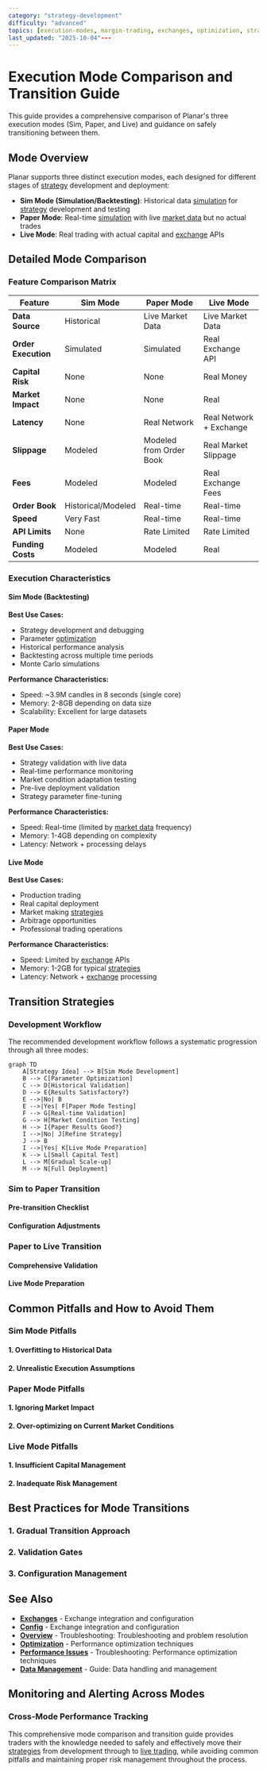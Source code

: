 ```yaml
---
category: "strategy-development"
difficulty: "advanced"
topics: [execution-modes, margin-trading, exchanges, optimization, strategy-development, troubleshooting, visualization, configuration]
last_updated: "2025-10-04"---
---
```


# Execution Mode Comparison and Transition Guide

This guide provides a comprehensive comparison of Planar's three execution modes (Sim, Paper, and Live) and guidance on safely transitioning between them.

## Mode Overview

Planar supports three distinct execution modes, each designed for different stages of [strategy](../guides/strategy-development.md) development and deployment:

- **Sim Mode (Simulation/Backtesting)**: Historical data [simulation](../guides/execution-modes.md#simulation-mode) for [strategy](../guides/strategy-development.md) development and testing
- **Paper Mode**: Real-time [simulation](../guides/execution-modes.md#simulation-mode) with live [market data](../guides/data-management.md) but no actual trades
- **Live Mode**: Real trading with actual capital and [exchange](../[exchanges](../exchanges.md).md) APIs

## Detailed Mode Comparison

### Feature Comparison Matrix

| Feature | Sim Mode | Paper Mode | Live Mode |
|---------|----------|------------|-----------|
| **Data Source** | Historical | Live Market Data | Live Market Data |
| **Order Execution** | Simulated | Simulated | Real Exchange API |
| **Capital Risk** | None | None | Real Money |
| **Market Impact** | None | None | Real |
| **Latency** | None | Real Network | Real Network + Exchange |
| **Slippage** | Modeled | Modeled from Order Book | Real Market Slippage |
| **Fees** | Modeled | Modeled | Real Exchange Fees |
| **Order Book** | Historical/Modeled | Real-time | Real-time |
| **Speed** | Very Fast | Real-time | Real-time |
| **API Limits** | None | Rate Limited | Rate Limited |
| **Funding Costs** | Modeled | Modeled | Real |

### Execution Characteristics

#### Sim Mode (Backtesting)

**Best Use Cases:**
- Strategy development and debugging
- Parameter [optimization](../optimization.md)
- Historical performance analysis
- Backtesting across multiple time periods
- Monte Carlo simulations

**Performance Characteristics:**
- Speed: ~3.9M candles in 8 seconds (single core)
- Memory: 2-8GB depending on data size
- Scalability: Excellent for large datasets

#### Paper Mode

**Best Use Cases:**
- Strategy validation with live data
- Real-time performance monitoring
- Market condition adaptation testing
- Pre-live deployment validation
- Strategy parameter fine-tuning

**Performance Characteristics:**
- Speed: Real-time (limited by [market data](../guides/data-management.md) frequency)
- Memory: 1-4GB depending on complexity
- Latency: Network + processing delays

#### Live Mode

**Best Use Cases:**
- Production trading
- Real capital deployment
- Market making [strategies](../guides/strategy-development.md)
- Arbitrage opportunities
- Professional trading operations

**Performance Characteristics:**
- Speed: Limited by [exchange](../[exchanges](../exchanges.md).md) APIs
- Memory: 1-2GB for typical [strategies](../guides/strategy-development.md)
- Latency: Network + [exchange](../[exchanges](../exchanges.md).md) processing

## Transition Strategies

### Development Workflow

The recommended development workflow follows a systematic progression through all three modes:

```mermaid
graph TD
    A[Strategy Idea] --> B[Sim Mode Development]
    B --> C[Parameter Optimization]
    C --> D[Historical Validation]
    D --> E{Results Satisfactory?}
    E -->|No| B
    E -->|Yes| F[Paper Mode Testing]
    F --> G[Real-time Validation]
    G --> H[Market Condition Testing]
    H --> I{Paper Results Good?}
    I -->|No| J[Refine Strategy]
    J --> B
    I -->|Yes| K[Live Mode Preparation]
    K --> L[Small Capital Test]
    L --> M[Gradual Scale-up]
    M --> N[Full Deployment]
```

### Sim to Paper Transition

#### Pre-transition Checklist


#### Configuration Adjustments


### Paper to Live Transition

#### Comprehensive Validation


#### Live Mode Preparation


## Common Pitfalls and How to Avoid Them

### Sim Mode Pitfalls

#### 1. Overfitting to Historical Data

#### 2. Unrealistic Execution Assumptions

### Paper Mode Pitfalls

#### 1. Ignoring Market Impact

#### 2. Over-optimizing on Current Market Conditions

### Live Mode Pitfalls

#### 1. Insufficient Capital Management

#### 2. Inadequate Risk Management

## Best Practices for Mode Transitions

### 1. Gradual Transition Approach


### 2. Validation Gates


### 3. Configuration Management



## See Also

- **[Exchanges](../exchanges.md)** - Exchange integration and configuration
- **[Config](../config.md)** - Exchange integration and configuration
- **[Overview](../troubleshooting/index.md)** - Troubleshooting: Troubleshooting and problem resolution
- **[Optimization](../optimization.md)** - Performance optimization techniques
- **[Performance Issues](../troubleshooting/performance-issues.md)** - Troubleshooting: Performance optimization techniques
- **[Data Management](../guides/data-management.md)** - Guide: Data handling and management

## Monitoring and Alerting Across Modes

### Cross-Mode Performance Tracking


This comprehensive mode comparison and transition guide provides traders with the knowledge needed to safely and effectively move their [strategies](../guides/strategy-development.md) from development through to [live trading](../guides/execution-modes.md#live-mode), while avoiding common pitfalls and maintaining proper risk management throughout the process.